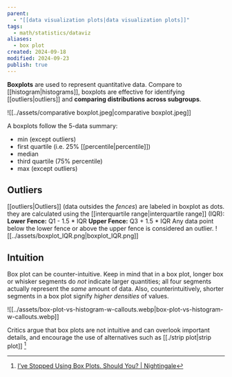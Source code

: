 ```yaml
---
parent:
  - "[[data visualization plots|data visualization plots]]"
tags:
  - math/statistics/dataviz
aliases:
  - box plot
created: 2024-09-18
modified: 2024-09-23
publish: true
---
```

**Boxplots** are used to represent quantitative data. Compare to [[histogram|histograms]], boxplots are effective for identifying [[outliers|outliers]] and **comparing distributions across subgroups**.

![[../assets/comparative boxplot.jpeg|comparative boxplot.jpeg]]

A boxplots follow the 5-data summary:
- min (except outliers)
- first quartile (i.e. 25% [[percentile|percentile]])
- median
- third quartile (75% percentile)
- max (except outliers)

## Outliers
[[outliers|Outliers]] (data outsides the *fences*) are labeled in boxplot as dots. they are calculated using the [[interquartile range|interquartile range]] (IQR):  
**Lower Fence:** Q1 - 1.5 * IQR
**Upper Fence:** Q3 + 1.5 * IQR
Any data point below the lower fence or above the upper fence is considered an outlier.
![[../assets/boxplot_IQR.png|boxplot_IQR.png]]

## Intuition

Box plot can be counter-intuitive. Keep in mind that in a box plot, longer box or whisker segments do _not_ indicate larger quantities; all four segments actually represent the _same_ amount of data. Also, counterintuitively, shorter segments in a box plot signify _higher densities_ of values.

![[../assets/box-plot-vs-histogram-w-callouts.webp|box-plot-vs-histogram-w-callouts.webp]]

Critics argue that box plots are not intuitive and can overlook important details, and encourage the use of alternatives such as [[./strip plot|strip plot]] [^1]

[^1]: [I’ve Stopped Using Box Plots. Should You? | Nightingale](https://nightingaledvs.com/ive-stopped-using-box-plots-should-you/)